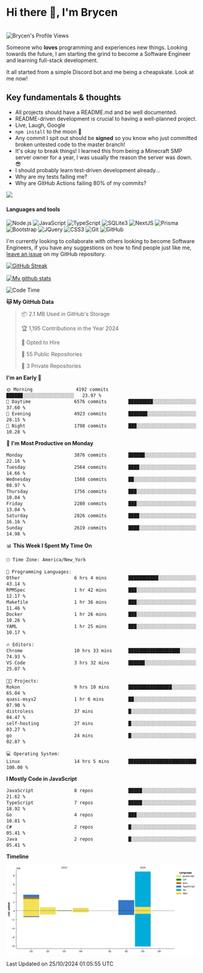 # Hi there 👋, I'm Brycen

<br>
<img src="https://komarev.com/ghpvc/?username=BrycensRanch" alt="Brycen's Profile Views" />

Someone who **loves** programming and experiences new things. Looking towards the future, I am starting the grind to become a Software Engineer and learning full-stack development.

It all started from a simple Discord bot and me being a cheapskate. Look at me now!

## Key fundamentals & thoughts

- All projects should have a README.md and be well documented.
- README-driven development is crucial to having a well-planned project.
- Live, Laugh, Google
- `npm install` to the moon 🚀
- Any commit I spit out should be **signed** so you know who just committed broken untested code to the master branch!
- It's okay to break things! I learned this from being a Minecraft SMP server owner for a year, I was usually the reason the server was down. 😎
- I should probably learn test-driven development already...
- Why are my tests failing me?
- Why are GitHub Actions failing 80% of my commits? 

<img src="https://res.cloudinary.com/practicaldev/image/fetch/s--OoBLh7-Q--/c_limit%2Cf_auto%2Cfl_progressive%2Cq_auto%2Cw_880/https://cdn-images-1.medium.com/max/1614/1%2A8BlqJ8lNVZzuRjAg1mZ50w.png" height="400"/>

<h4>Languages and tools</h4>
<p>
  <img src="https://img.shields.io/badge/node.js%20-%2343853D.svg?&style=for-the-badge&logo=node.js&logoColor=white" alt="Node.js" />
  <img src="https://img.shields.io/badge/javascript%20-%23323330.svg?&style=for-the-badge&logo=javascript&logoColor=%23F7DF1E" alt="JavaScript" />
  <img src="https://img.shields.io/badge/typescript%20-%23323330.svg?&style=for-the-badge&logo=typescript&logoColor=#3467eb" alt="TypeScript" />
  <img src="https://img.shields.io/badge/sqlite3%20-%23323330.svg?&style=for-the-badge&logo=sqlite&logoColor=#3467eb" alt="SQLite3" />
  <img src="https://img.shields.io/badge/Next.JS%20-%23323330.svg?&style=for-the-badge&logo=next.js&logoColor=#3467eb" alt="NextJS" />
  <img src="https://img.shields.io/badge/Prisma%20-%23323330.svg?&style=for-the-badge&logo=prisma&logoColor=#3467eb" alt="Prisma" />
  <img src="https://img.shields.io/badge/bootstrap%20-%23323330.svg?&style=for-the-badge&logo=bootstrap" alt="Bootstrap" />
  <img src="https://img.shields.io/badge/jquery%20-%23323330.svg?&style=for-the-badge&logo=jquery" alt="JQuery" />
  <img src="https://img.shields.io/badge/css3%20-%23323330.svg?&style=for-the-badge&logo=css3" alt="CSS3" />
  <img src="https://img.shields.io/badge/git%20-%23323330.svg?&style=for-the-badge&logo=git" alt="Git" />
  <img src="https://img.shields.io/badge/github%20-%23323330.svg?&style=for-the-badge&logo=github" alt="GitHub" />
</p>

 I'm currently looking to collaborate with others looking to become Software Engineers, if you have any suggestions on how to find people just like me, [leave an issue](https://github.com/BrycensRanch/BrycensRanch/issues/new) on my GitHub repository.
 
 <p><a href="https://git.io/streak-stats"><img src="https://streak-stats.demolab.com?user=BrycensRanch&amp;theme=dark&amp;hide_border=true&amp;fire=EB5454&amp;ring=0CEB19" alt="GitHub Streak"></a></p>

<a href="https://github.com/anuraghazra/github-readme-stats">
  <img align="center" src="https://github-readme-stats.anuraghazra1.vercel.app/api?username=BrycensRanch&show_icons=true&line_height=27&include_all_commits=true" alt="My github stats" />
</a>

<!--START_SECTION:waka-->
![Code Time](http://img.shields.io/badge/Code%20Time-1%2C053%20hrs%2043%20mins-blue)

**🐱 My GitHub Data** 

> 📦 2.1 MB Used in GitHub's Storage 
 > 
> 🏆 1,195 Contributions in the Year 2024
 > 
> 💼 Opted to Hire
 > 
> 📜 55 Public Repositories 
 > 
> 🔑 3 Private Repositories 
 > 
**I'm an Early 🐤** 

```text
🌞 Morning                4192 commits        ██████░░░░░░░░░░░░░░░░░░░   23.97 % 
🌆 Daytime                6576 commits        █████████░░░░░░░░░░░░░░░░   37.60 % 
🌃 Evening                4923 commits        ███████░░░░░░░░░░░░░░░░░░   28.15 % 
🌙 Night                  1798 commits        ███░░░░░░░░░░░░░░░░░░░░░░   10.28 % 
```
📅 **I'm Most Productive on Monday** 

```text
Monday                   3876 commits        ██████░░░░░░░░░░░░░░░░░░░   22.16 % 
Tuesday                  2564 commits        ████░░░░░░░░░░░░░░░░░░░░░   14.66 % 
Wednesday                1568 commits        ██░░░░░░░░░░░░░░░░░░░░░░░   08.97 % 
Thursday                 1756 commits        ███░░░░░░░░░░░░░░░░░░░░░░   10.04 % 
Friday                   2280 commits        ███░░░░░░░░░░░░░░░░░░░░░░   13.04 % 
Saturday                 2826 commits        ████░░░░░░░░░░░░░░░░░░░░░   16.16 % 
Sunday                   2619 commits        ████░░░░░░░░░░░░░░░░░░░░░   14.98 % 
```


📊 **This Week I Spent My Time On** 

```text
🕑︎ Time Zone: America/New_York

💬 Programming Languages: 
Other                    6 hrs 4 mins        ███████████░░░░░░░░░░░░░░   43.14 % 
RPMSpec                  1 hr 42 mins        ███░░░░░░░░░░░░░░░░░░░░░░   12.17 % 
Makefile                 1 hr 36 mins        ███░░░░░░░░░░░░░░░░░░░░░░   11.46 % 
Docker                   1 hr 26 mins        ███░░░░░░░░░░░░░░░░░░░░░░   10.26 % 
YAML                     1 hr 25 mins        ███░░░░░░░░░░░░░░░░░░░░░░   10.17 % 

🔥 Editors: 
Chrome                   10 hrs 33 mins      ███████████████████░░░░░░   74.93 % 
VS Code                  3 hrs 32 mins       ██████░░░░░░░░░░░░░░░░░░░   25.07 % 

🐱‍💻 Projects: 
Rokon                    9 hrs 10 mins       ████████████████░░░░░░░░░   65.04 % 
quasi-msys2              1 hr 6 mins         ██░░░░░░░░░░░░░░░░░░░░░░░   07.90 % 
distroless               37 mins             █░░░░░░░░░░░░░░░░░░░░░░░░   04.47 % 
self-hosting             27 mins             █░░░░░░░░░░░░░░░░░░░░░░░░   03.27 % 
go                       24 mins             █░░░░░░░░░░░░░░░░░░░░░░░░   02.87 % 

💻 Operating System: 
Linux                    14 hrs 5 mins       █████████████████████████   100.00 % 
```

**I Mostly Code in JavaScript** 

```text
JavaScript               8 repos             █████░░░░░░░░░░░░░░░░░░░░   21.62 % 
TypeScript               7 repos             █████░░░░░░░░░░░░░░░░░░░░   18.92 % 
Go                       4 repos             ███░░░░░░░░░░░░░░░░░░░░░░   10.81 % 
C#                       2 repos             █░░░░░░░░░░░░░░░░░░░░░░░░   05.41 % 
Java                     2 repos             █░░░░░░░░░░░░░░░░░░░░░░░░   05.41 % 
```



**Timeline**

![Lines of Code chart](https://raw.githubusercontent.com/BrycensRanch/BrycensRanch/main/assets/bar_graph.png)


 Last Updated on 25/10/2024 01:05:55 UTC
<!--END_SECTION:waka-->

<!--
**BrycensRanch/BrycensRanch** is a ✨ _special_ ✨ repository because its `README.md` (this file) appears on your GitHub profile.

Here are some ideas to get you started:

- 🔭 I’m currently working on ...
- 🌱 I’m currently learning ...
- 👯 I’m looking to collaborate on ...
- 🤔 I’m looking for help with ...
- 💬 Ask me about ...
- 📫 How to reach me: ...
- 😄 Pronouns: ...
- ⚡ Fun fact: ...
-->
